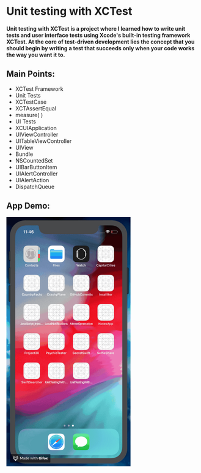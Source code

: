 # Unit testing with XCTest

#### Unit testing with XCTest is a project where I learned how to write unit tests and user interface tests using Xcode's built-in testing framework XCTest. At the core of test-driven development lies the concept that you should begin by writing a test that succeeds only when your code works the way you want it to.


## Main Points:

* XCTest Framework
* Unit Tests
* XCTestCase
* XCTAssertEqual
* measure( )
* UI Tests
* XCUIApplication
* UIViewController
* UITableViewController
* UIView
* Bundle
* NSCountedSet
* UIBarButtonItem
* UIAlertController
* UIAlertAction
* DispatchQueue


## App Demo:

<img src="demo.gif?raw=true" width="325px" height="650">
